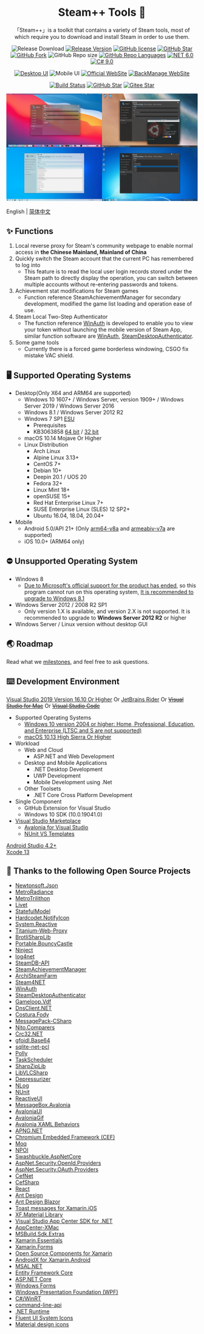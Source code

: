 <h1 align="center">Steam++ Tools 🧰</h1>

<div align="center">

「Steam++」is a toolkit that contains a variety of Steam tools, most of which require you to download and install Steam in order to use them.

![Release Download](https://img.shields.io/github/downloads/rmbadmin/SteamTools/total?style=flat-square)
[![Release Version](https://img.shields.io/github/v/release/rmbadmin/SteamTools?style=flat-square)](https://github.com/rmbadmin/SteamTools/releases/latest)
[![GitHub license](https://img.shields.io/github/license/rmbadmin/SteamTools?style=flat-square)](LICENSE)
[![GitHub Star](https://img.shields.io/github/stars/rmbadmin/SteamTools?style=flat-square)](https://github.com/rmbadmin/SteamTools/stargazers)
[![GitHub Fork](https://img.shields.io/github/forks/rmbadmin/SteamTools?style=flat-square)](https://github.com/rmbadmin/SteamTools/network/members)
![GitHub Repo size](https://img.shields.io/github/repo-size/rmbadmin/SteamTools?style=flat-square&color=3cb371)
[![GitHub Repo Languages](https://img.shields.io/github/languages/top/SteamTools-Team/SteamTools?style=flat-square)](https://github.com/SteamTools-Team/SteamTools/search?l=c%23)
[![NET 6.0](https://img.shields.io/badge/dotnet-6.0-purple.svg?style=flat-square&color=512bd4)](https://devblogs.microsoft.com/dotnet/announcing-net-6-preview-5)
[![C# 9.0](https://img.shields.io/badge/c%23-9.0-green.svg?style=flat-square&color=6da86a)](https://docs.microsoft.com/en-us/dotnet/csharp/whats-new/csharp-9)

[![Desktop UI](https://img.shields.io/badge/ui@desktop-AvaloniaUI-purple.svg?style=flat-square&color=8c45ab)](https://github.com/AvaloniaUI/Avalonia)
![Mobile UI](https://img.shields.io/badge/ui@mobile-Platform_Native_UI-blue.svg?style=flat-square&color=3498db)
[![Official WebSite](https://img.shields.io/badge/website@official-Ant%20Design%20of%20React-blue.svg?style=flat-square&color=61dafb)](https://github.com/ant-design/ant-design)
[![BackManage WebSite](https://img.shields.io/badge/website@back_manage-Ant%20Design%20of%20Blazor-purple.svg?style=flat-square&color=512bd4)](https://github.com/ant-design-blazor/ant-design-blazor)

[![Build Status](https://img.shields.io/endpoint.svg?url=https%3A%2F%2Factions-badge.atrox.dev%2FSteamTools-Team%2FSteamTools%2Fbadge%3Fref%3Ddevelop&style=flat-square)](https://actions-badge.atrox.dev/SteamTools-Team/SteamTools/goto?ref=develop)
[![GitHub Star](https://img.shields.io/github/stars/rmbadmin/SteamTools.svg?style=social)](https://github.com/SteamTools-Team/SteamTools)
[![Gitee Star](https://gitee.com/rmbgame/SteamTools/badge/star.svg)](https://gitee.com/rmbgame/SteamTools)
</div>

<div align="center"><img src="./resources/screenshots.en.jpg" /></div>

English | [简体中文](./README.md)

## ✨ Functions
1. Local reverse proxy for Steam's community webpage to enable normal access in **the Chinese Mainland, Mainland of China**
2. Quickly switch the Steam account that the current PC has remembered to log into
	- This feature is to read the local user login records stored under the Steam path to directly display the operation, you can switch between multiple accounts without re-entering passwords and tokens.
3. Achievement stat modifications for Steam games
	- Function reference SteamAchievementManager for secondary development, modified the game list loading and operation ease of use. 
4. Steam Local Two-Step Authenticator
    - The function reference [WinAuth](https://github.com/winauth/winauth) is developed to enable you to view your token without launching the mobile version of Steam App, similar function software are [WinAuth](https://github.com/winauth/winauth), [SteamDesktopAuthenticator](https://github.com/Jessecar96/SteamDesktopAuthenticator).
5. Some game tools
	- Currently there is a forced game borderless windowing, CSGO fix mistake VAC shield.

<!--Prerequisites Microsoft Visual C++ 2015-2019 Redistributable [64 bit](https://aka.ms/vs/16/release/vc_redist.x64.exe) / [32 bit](https://aka.ms/vs/16/release/vc_redist.x86.exe)-->
## 🖥 Supported Operating Systems
- Desktop(Only X64 and ARM64 are supported)
	- Windows 10 1607+ / Windows Server, version 1909+ / Windows Server 2019 / Windows Server 2016
	- Windows 8.1 / Windows Server 2012 R2
	- Windows 7 SP1 [ESU](https://docs.microsoft.com/troubleshoot/windows-client/windows-7-eos-faq/windows-7-extended-security-updates-faq)
		- Prerequisites
		- KB3063858 [64 bit](https://www.microsoft.com/download/details.aspx?id=47442) / [32 bit](https://www.microsoft.com/download/details.aspx?id=47409)
	- macOS 10.14 Mojave Or Higher
	- Linux Distribution
		- Arch Linux
		- Alpine Linux 3.13+
		- CentOS 7+
		- Debian 10+
		- Deepin 20.1 / UOS 20
		- Fedora 32+
		- Linux Mint 18+
		- openSUSE 15+
		- Red Hat Enterprise Linux 7+
		- SUSE Enterprise Linux (SLES) 12 SP2+
		- Ubuntu 16.04, 18.04, 20.04+
- Mobile
	- Android 5.0/API 21+ (Only [arm64-v8a](https://developer.android.google.cn/ndk/guides/abis?hl=zh_cn#arm64-v8a) and [armeabiv-v7a](https://developer.android.google.cn/ndk/guides/abis?hl=zh_cn#v7a) are supported)
	- iOS 10.0+ (ARM64 only)

## ⛔ Unsupported Operating System
- Windows 8
	- [Due to Microsoft's official support for the product has ended](https://docs.microsoft.com/lifecycle/products/windows-8), so this program cannot run on this operating system, [It is recommended to upgrade to Windows 8.1](https://support.microsoft.com/windows/update-to-windows-8-1-from-windows-8-17fc54a7-a465-6b5a-c1a0-34140afd0669)
- Windows Server 2012 / 2008 R2 SP1
	- Only version 1.X is available, and version 2.X is not supported. It is recommended to upgrade to **Windows Server 2012 R2** or higher
- Windows Server / Linux version without desktop GUI

## 🌏 Roadmap
Read what we [milestones](https://github.com/SteamTools-Team/SteamTools/milestones), and feel free to ask questions.

## ⌨️ Development Environment
[Visual Studio 2019 Version 16.10 Or Higher](https://visualstudio.microsoft.com/vs/) Or [JetBrains Rider](https://www.jetbrains.com/rider/) Or ~~[Visual Studio for Mac](https://visualstudio.microsoft.com/vs/mac/)~~ Or ~~[Visual Studio Code](https://code.visualstudio.com/)~~
- Supported Operating Systems
	- [Windows 10 version 2004 or higher: Home, Professional, Education, and Enterprise (LTSC and S are not supported)](https://docs.microsoft.com/en-us/visualstudio/releases/2019/system-requirements)
	- [macOS 10.13 High Sierra Or Higher](https://docs.microsoft.com/en-us/visualstudio/productinfo/vs2019-system-requirements-mac)
- Workload
	- Web and Cloud
		- ASP.NET and Web Development
	- Desktop and Mobile Applications
		- .NET Desktop Development
		- UWP Development
		- Mobile Development using .Net
	- Other Toolsets
		- .NET Core Cross Platform Development
- Single Component
	- GitHub Extension for Visual Studio
	- Windows 10 SDK (10.0.19041.0)
- [Visual Studio Marketplace](https://marketplace.visualstudio.com/)
	- [Avalonia for Visual Studio](https://marketplace.visualstudio.com/items?itemName=AvaloniaTeam.AvaloniaforVisualStudio)
	- [NUnit VS Templates](https://marketplace.visualstudio.com/items?itemName=NUnitDevelopers.NUnitTemplatesforVisualStudio)

[Android Studio 4.2+](https://developer.android.com/studio/)  
[Xcode 13](https://developer.apple.com/xcode/)

## 📄 Thanks to the following Open Source Projects
* [Newtonsoft.Json](https://github.com/JamesNK/Newtonsoft.Json)
* [MetroRadiance](https://github.com/Grabacr07/MetroRadiance)
* [MetroTrilithon](https://github.com/Grabacr07/MetroTrilithon)
* [Livet](https://github.com/runceel/Livet)
* [StatefulModel](https://github.com/ugaya40/StatefulModel)
* [Hardcodet.NotifyIcon](https://github.com/HavenDV/Hardcodet.NotifyIcon.Wpf.NetCore)
* [System.Reactive](https://github.com/dotnet/reactive)
* [Titanium-Web-Proxy](https://github.com/justcoding121/Titanium-Web-Proxy)
* [BrotliSharpLib](https://github.com/master131/BrotliSharpLib)
* [Portable.BouncyCastle](https://github.com/novotnyllc/bc-csharp)
* [Ninject](https://github.com/ninject/Ninject)
* [log4net](https://github.com/apache/logging-log4net)
* [SteamDB-API](https://github.com/SteamDB-API/api)
* [SteamAchievementManager](https://github.com/gibbed/SteamAchievementManager)
* [ArchiSteamFarm](https://github.com/JustArchiNET/ArchiSteamFarm)
* [Steam4NET](https://github.com/SteamRE/Steam4NET)
* [WinAuth](https://github.com/winauth/winauth)
* [SteamDesktopAuthenticator](https://github.com/Jessecar96/SteamDesktopAuthenticator)
* [Gameloop.Vdf](https://github.com/shravan2x/Gameloop.Vdf)
* [DnsClient.NET](https://github.com/MichaCo/DnsClient.NET)
* [Costura.Fody](https://github.com/Fody/Costura)
* [MessagePack-CSharp](https://github.com/neuecc/MessagePack-CSharp)
* [Nito.Comparers](https://github.com/StephenCleary/Comparers)
* [Crc32.NET](https://github.com/force-net/Crc32.NET)
* [gfoidl.Base64](https://github.com/gfoidl/Base64)
* [sqlite-net-pcl](https://github.com/praeclarum/sqlite-net)
* [Polly](https://github.com/App-vNext/Polly)
* [TaskScheduler](https://github.com/dahall/taskscheduler)
* [SharpZipLib](https://github.com/icsharpcode/SharpZipLib)
* [LibVLCSharp](https://github.com/videolan/libvlcsharp)
* [Depressurizer](https://github.com/Depressurizer/Depressurizer)
* [NLog](https://github.com/nlog/NLog)
* [NUnit](https://github.com/nunit/nunit)
* [ReactiveUI](https://github.com/reactiveui/reactiveui)
* [MessageBox.Avalonia](https://github.com/AvaloniaUtils/MessageBox.Avalonia)
* [AvaloniaUI](https://github.com/AvaloniaUI/Avalonia)
* [AvaloniaGif](https://github.com/jmacato/AvaloniaGif)
* [Avalonia XAML Behaviors](https://github.com/wieslawsoltes/AvaloniaBehaviors)
* [APNG.NET](https://github.com/jz5/APNG.NET)
* [Chromium Embedded Framework (CEF)](https://github.com/chromiumembedded/cef)
* [Moq](https://github.com/moq/moq4)
* [NPOI](https://github.com/nissl-lab/npoi)
* [Swashbuckle.AspNetCore](https://github.com/domaindrivendev/Swashbuckle.AspNetCore)
* [AspNet.Security.OpenId.Providers](https://github.com/aspnet-contrib/AspNet.Security.OpenId.Providers)
* [AspNet.Security.OAuth.Providers](https://github.com/aspnet-contrib/AspNet.Security.OAuth.Providers)
* [CefNet](https://github.com/CefNet/CefNet)
* [CefSharp](https://github.com/cefsharp/CefSharp)
* [React](https://github.com/facebook/react)
* [Ant Design](https://github.com/ant-design/ant-design)
* [Ant Design Blazor](https://github.com/ant-design-blazor/ant-design-blazor)
* [Toast messages for Xamarin.iOS](https://github.com/andrius-k/Toast)
* [XF.Material Library](https://github.com/Baseflow/XF-Material-Library)
* [Visual Studio App Center SDK for .NET](https://github.com/microsoft/appcenter-sdk-dotnet)
* [AppCenter-XMac](https://github.com/nor0x/AppCenter-XMac)
* [MSBuild.Sdk.Extras](https://github.com/novotnyllc/MSBuildSdkExtras)
* [Xamarin.Essentials](https://github.com/xamarin/essentials)
* [Xamarin.Forms](https://github.com/xamarin/Xamarin.Forms)
* [Open Source Components for Xamarin](https://github.com/xamarin/XamarinComponents)
* [AndroidX for Xamarin.Android](https://github.com/xamarin/AndroidX)
* [MSAL.NET](https://github.com/AzureAD/microsoft-authentication-library-for-dotnet)
* [Entity Framework Core](https://github.com/dotnet/efcore)
* [ASP.NET Core](https://github.com/dotnet/aspnetcore)
* [Windows Forms](https://github.com/dotnet/winforms)
* [Windows Presentation Foundation (WPF)](https://github.com/dotnet/wpf)
* [C#/WinRT](https://github.com/microsoft/CsWinRT)
* [command-line-api](https://github.com/dotnet/command-line-api)
* [.NET Runtime](https://github.com/dotnet/runtime)
* [Fluent UI System Icons](https://github.com/microsoft/fluentui-system-icons)
* [Material design icons](https://github.com/google/material-design-icons)
